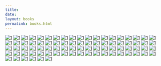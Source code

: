 ```yaml
---
title:
date: 
layout: books
permalink: books.html
---
```


[![1](https://wfqqreader-1252317822.image.myqcloud.com/cover/426/823426/t6_823426.jpg)](https://weread.qq.com/ "影响力")
[![1](https://wfqqreader-1252317822.image.myqcloud.com/cover/568/921568/t6_921568.jpg)](https://weread.qq.com/ "原则")
[![1](https://wfqqreader-1252317822.image.myqcloud.com/cover/368/933368/t6_933368.jpg)](https://weread.qq.com/ "穿越平行宇宙")
[![1](https://wfqqreader-1252317822.image.myqcloud.com/cover/233/695233/t6_695233.jpg)](https://weread.qq.com/ "三体")
[![1](https://wfqqreader-1252317822.image.myqcloud.com/cover/471/30766471/t6_30766471.jpg)](https://weread.qq.com/ "沉默的大多数")
[![1](https://wfqqreader-1252317822.image.myqcloud.com/cover/397/698397/t6_698397.jpg)](https://weread.qq.com/ "洛克菲勒留给儿子的38封信")
[![1](https://wfqqreader-1252317822.image.myqcloud.com/cover/916/22806916/t6_22806916.jpg)](https://weread.qq.com/ "算法图解")
[![1](https://wfqqreader-1252317822.image.myqcloud.com/cover/360/567360/t6_567360.jpg)](https://weread.qq.com/ "灿烂千阳")
[![1](https://wfqqreader-1252317822.image.myqcloud.com/cover/437/30069437/t6_30069437.jpg)](https://weread.qq.com/ "克莱因壶")
[![1](https://wfqqreader-1252317822.image.myqcloud.com/cover/387/39217387/t6_39217387.jpg)](https://weread.qq.com/ "高智商犯罪1：设局")
[![1](https://wfqqreader-1252317822.image.myqcloud.com/cover/647/32486647/t6_32486647.jpg)](https://weread.qq.com/ "幸福的勇气：“自我启发之父”阿德勒的哲学课2")
[![1](https://wfqqreader-1252317822.image.myqcloud.com/cover/626/858626/t6_858626.jpg)](https://weread.qq.com/ "我们仨")
[![1](https://wfqqreader-1252317822.image.myqcloud.com/cover/944/34527944/t6_34527944.jpg)](https://weread.qq.com/ "分析与思考：黄奇帆的复旦经济课")
[![1](https://wfqqreader-1252317822.image.myqcloud.com/cover/817/34560817/t6_34560817.jpg)](https://weread.qq.com/ "雪球特别版：段永平投资问答录（商业逻辑篇）（雪球专刊）")
[![1](https://wfqqreader-1252317822.image.myqcloud.com/cover/524/36744524/t6_36744524.jpg)](https://weread.qq.com/ "救猫咪：电影编剧指南")
[![1](https://wfqqreader-1252317822.image.myqcloud.com/cover/910/22806910/t6_22806910.jpg)](https://weread.qq.com/ "流畅的Python")
[![1](https://wfqqreader-1252317822.image.myqcloud.com/cover/31/31934031/t6_31934031.jpg)](https://weread.qq.com/ "煤气灯效应：如何认清并摆脱别人对你生活的隐性控制")
[![1](https://wfqqreader-1252317822.image.myqcloud.com/cover/518/29793518/t6_29793518.jpg)](https://weread.qq.com/ "三国志")
[![1](https://wfqqreader-1252317822.image.myqcloud.com/cover/606/316606/t6_316606.jpg)](https://weread.qq.com/ "红楼梦")
[![1](https://wfqqreader-1252317822.image.myqcloud.com/cover/418/139418/t6_139418.jpg)](https://weread.qq.com/ "西游记")
[![1](https://wfqqreader-1252317822.image.myqcloud.com/cover/655/27278655/t6_27278655.jpg)](https://weread.qq.com/ "深度说服")
[![1](https://wfqqreader-1252317822.image.myqcloud.com/cover/977/827977/t6_827977.jpg)](https://weread.qq.com/ "方与圆的人生智慧课大全集")
[![1](https://wfqqreader-1252317822.image.myqcloud.com/cover/313/614313/t6_614313.jpg)](https://weread.qq.com/ "一切都是最好的安排")
[![1](https://wfqqreader-1252317822.image.myqcloud.com/cover/88/35551088/t6_35551088.jpg)](https://weread.qq.com/ "蛤蟆先生去看心理医生")
[![1](https://wfqqreader-1252317822.image.myqcloud.com/cover/385/25615385/t6_25615385.jpg)](https://weread.qq.com/ "被讨厌的勇气：“自我启发之父”阿德勒的哲学课")
[![1](https://wfqqreader-1252317822.image.myqcloud.com/cover/463/911463/t6_911463.jpg)](https://weread.qq.com/ "医本正经")
[![1](https://wfqqreader-1252317822.image.myqcloud.com/cover/982/30762982/t6_30762982.jpg)](https://weread.qq.com/ "肖星的财务思维课")
[![1](https://wfqqreader-1252317822.image.myqcloud.com/cover/342/26454342/t6_26454342.jpg)](https://weread.qq.com/ "证券分析：原书第6版（经典畅销版）")
[![1](https://wfqqreader-1252317822.image.myqcloud.com/cover/228/922228/t6_922228.jpg)](https://weread.qq.com/ "增长黑客")
[![1](https://wfqqreader-1252317822.image.myqcloud.com/cover/253/852253/t6_852253.jpg)](https://weread.qq.com/ "力量")
[![1](https://wfqqreader-1252317822.image.myqcloud.com/cover/581/778581/t6_778581.jpg)](https://weread.qq.com/ "愿你拥有被爱照亮的生命")
[![1](https://wfqqreader-1252317822.image.myqcloud.com/cover/212/216212/t6_216212.jpg)](https://weread.qq.com/ "小王子")
[![1](https://wfqqreader-1252317822.image.myqcloud.com/cover/473/798473/t6_798473.jpg)](https://weread.qq.com/ "幽默高手的口才训练")
[![1](https://wfqqreader-1252317822.image.myqcloud.com/cover/977/36927977/t6_36927977.jpg)](https://weread.qq.com/ "王阳明心学（典藏修订版）")
[![1](https://wfqqreader-1252317822.image.myqcloud.com/cover/165/923165/t6_923165.jpg)](https://weread.qq.com/ "《易经》64个人生智慧")
[![1](https://wfqqreader-1252317822.image.myqcloud.com/cover/432/823432/t6_823432.jpg)](https://weread.qq.com/ "持续的幸福")
[![1](https://wfqqreader-1252317822.image.myqcloud.com/cover/446/831446/t6_831446.jpg)](https://weread.qq.com/ "自卑与超越")
[![1](https://wfqqreader-1252317822.image.myqcloud.com/cover/869/25375869/t6_25375869.jpg)](https://weread.qq.com/ "人性的枷锁")
[![1](https://wfqqreader-1252317822.image.myqcloud.com/cover/997/853997/t6_853997.jpg)](https://weread.qq.com/ "传习录")
[![1](https://wfqqreader-1252317822.image.myqcloud.com/cover/300/25409300/t6_25409300.jpg)](https://weread.qq.com/ "飘（世界文学名著名译典藏）")
[![1](https://wfqqreader-1252317822.image.myqcloud.com/cover/632/23659632/t6_23659632.jpg)](https://weread.qq.com/ "基督山伯爵（全集）")
[![1](https://wfqqreader-1252317822.image.myqcloud.com/cover/755/907755/t6_907755.jpg)](https://weread.qq.com/ "网络是怎样连接的")
[![1](https://wfqqreader-1252317822.image.myqcloud.com/cover/369/934369/t6_934369.jpg)](https://weread.qq.com/ "第二性（合卷本）")
[![1](https://wfqqreader-1252317822.image.myqcloud.com/cover/764/907764/t6_907764.jpg)](https://weread.qq.com/ "图解HTTP")
[![1](https://wfqqreader-1252317822.image.myqcloud.com/cover/810/23723810/t6_23723810.jpg)](https://weread.qq.com/ "如何阅读一本书")
[![1](https://wfqqreader-1252317822.image.myqcloud.com/cover/204/33628204/t6_33628204.jpg)](https://weread.qq.com/ "认知觉醒：开启自我改变的原动力")
[![1](https://wfqqreader-1252317822.image.myqcloud.com/cover/994/26078994/t6_26078994.jpg)](https://weread.qq.com/ "聊斋志异")
[![1](https://wfqqreader-1252317822.image.myqcloud.com/cover/460/24059460/t6_24059460.jpg)](https://weread.qq.com/ "山海经（全译插图典藏版）")
[![1](https://wfqqreader-1252317822.image.myqcloud.com/cover/327/217327/t6_217327.jpg)](https://weread.qq.com/ "史蒂夫·乔布斯传")
[![1](https://wfqqreader-1252317822.image.myqcloud.com/cover/223/839223/t6_839223.jpg)](https://weread.qq.com/ "城南旧事")
[![1](https://wfqqreader-1252317822.image.myqcloud.com/cover/340/32744340/t6_32744340.jpg)](https://weread.qq.com/ "山河故人")
[![1](https://wfqqreader-1252317822.image.myqcloud.com/cover/871/26187871/t6_26187871.jpg)](https://weread.qq.com/ "道德经：纯美典藏版")
[![1](https://wfqqreader-1252317822.image.myqcloud.com/cover/430/26796430/t6_26796430.jpg)](https://weread.qq.com/ "中庸（国学大书院）")
[![1](https://wfqqreader-1252317822.image.myqcloud.com/cover/856/838856/t6_838856.jpg)](https://weread.qq.com/ "孙子兵法")
[![1](https://wfqqreader-1252317822.image.myqcloud.com/cover/341/25445341/t6_25445341.jpg)](https://weread.qq.com/ "道德经（中华国学经典精粹）")
[![1](https://wfqqreader-1252317822.image.myqcloud.com/cover/457/22946457/t6_22946457.jpg)](https://weread.qq.com/ "围城")
[![1](https://wfqqreader-1252317822.image.myqcloud.com/cover/395/25445395/t6_25445395.jpg)](https://weread.qq.com/ "易经（中华国学经典精粹）")
[![1](https://wfqqreader-1252317822.image.myqcloud.com/cover/239/856239/t6_856239.jpg)](https://weread.qq.com/ "非暴力沟通")
[![1](https://wfqqreader-1252317822.image.myqcloud.com/cover/630/567630/t6_567630.jpg)](https://weread.qq.com/ "《黄帝内经》养好你的心肝脾肺肾")
[![1](https://wfqqreader-1252317822.image.myqcloud.com/cover/515/25856515/t6_25856515.jpg)](https://weread.qq.com/ "挪威的森林")
[![1](https://wfqqreader-1252317822.image.myqcloud.com/cover/727/33514727/t6_33514727.jpg)](https://weread.qq.com/ "生活蒙太奇")
[![1](https://wfqqreader-1252317822.image.myqcloud.com/cover/652/23507652/t6_23507652.jpg)](https://weread.qq.com/ "狂人日记")
[![1](https://wfqqreader-1252317822.image.myqcloud.com/cover/797/568797/t6_568797.jpg)](https://weread.qq.com/ "故事：材质、结构、风格和银幕剧作的原理")
[![1](https://wfqqreader-1252317822.image.myqcloud.com/cover/339/546339/t6_546339.jpg)](https://weread.qq.com/ "追风筝的人")
[![1](https://wfqqreader-1252317822.image.myqcloud.com/cover/49/31301049/t6_31301049.jpg)](https://weread.qq.com/ "简爱")
[![1](https://wfqqreader-1252317822.image.myqcloud.com/cover/38/832038/t6_832038.jpg)](https://weread.qq.com/ "道德经")
[![1](https://wfqqreader-1252317822.image.myqcloud.com/cover/34/29103034/t6_29103034.jpg)](https://weread.qq.com/ "麦田里的守望者")
[![1](https://wfqqreader-1252317822.image.myqcloud.com/cover/417/22394417/t6_22394417.jpg)](https://weread.qq.com/ "统计学关我什么事：生活中的极简统计学")
[![1](https://wfqqreader-1252317822.image.myqcloud.com/cover/751/855751/t6_855751.jpg)](https://weread.qq.com/ "呼啸山庄（经典译林）")
[![1](https://wfqqreader-1252317822.image.myqcloud.com/cover/443/26796443/t6_26796443.jpg)](https://weread.qq.com/ "增广贤文（国学大书院）")
[![1](https://wfqqreader-1252317822.image.myqcloud.com/cover/944/25136944/t6_25136944.jpg)](https://weread.qq.com/ "月亮与六便士")
[![1](https://wfqqreader-1252317822.image.myqcloud.com/cover/39/25622039/t6_25622039.jpg)](https://weread.qq.com/ "上帝掷骰子吗？：量子物理史话（升级版）")
[![1](https://wfqqreader-1252317822.image.myqcloud.com/cover/116/853116/t6_853116.jpg)](https://weread.qq.com/ "杀死一只知更鸟（同名电影原著）")
[![1](https://wfqqreader-1252317822.image.myqcloud.com/cover/841/27136841/t6_27136841.jpg)](https://weread.qq.com/ "伤寒论诠解")
[![1](https://wfqqreader-1252317822.image.myqcloud.com/cover/331/25445331/t6_25445331.jpg)](https://weread.qq.com/ "本草纲目（中华国学经典精粹）")
[![1](https://wfqqreader-1252317822.image.myqcloud.com/cover/539/277539/t6_277539.jpg)](https://weread.qq.com/ "黄帝内经")
[![1](https://wfqqreader-1252317822.image.myqcloud.com/cover/985/650985/t6_650985.jpg)](https://weread.qq.com/ "国富论")
[![1](https://wfqqreader-1252317822.image.myqcloud.com/cover/339/25129339/t6_25129339.jpg)](https://weread.qq.com/ "墨菲定律")
[![1](https://wfqqreader-1252317822.image.myqcloud.com/cover/156/815156/t6_815156.jpg)](https://weread.qq.com/ "鼠疫")
[![1](https://wfqqreader-1252317822.image.myqcloud.com/cover/0/622000/t6_622000.jpg)](https://weread.qq.com/ "Redis设计与实现")
[![1](https://wfqqreader-1252317822.image.myqcloud.com/cover/972/536972/t6_536972.jpg)](https://weread.qq.com/ "失控")
[![1](https://wfqqreader-1252317822.image.myqcloud.com/cover/995/840995/t6_840995.jpg)](https://weread.qq.com/ "万历十五年（精装版）")




